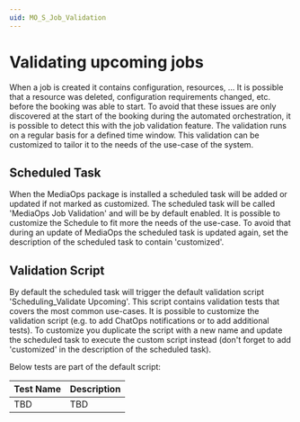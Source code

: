 ```yaml
---
uid: MO_S_Job_Validation
---
```


# Validating upcoming jobs

When a job is created it contains configuration, resources, ... It is possible that a resource was deleted, configuration requirements changed, etc. before the booking was able to start. To avoid that these issues are only discovered at the start of the booking during the automated orchestration, it is possible to detect this with the job validation feature. The validation runs on a regular basis for a defined time window. This validation can be customized to tailor it to the needs of the use-case of the system.

## Scheduled Task

When the MediaOps package is installed a scheduled task will be added or updated if not marked as customized. The scheduled task will be called 'MediaOps Job Validation' and will be by default enabled. It is possible to customize the Schedule to fit more the needs of the use-case. To avoid that during an update of MediaOps the scheduled task is updated again, set the description of the scheduled task to contain 'customized'.

## Validation Script

By default the scheduled task will trigger the default validation script 'Scheduling_Validate Upcoming'. This script contains validation tests that covers the most common use-cases. It is possible to customize the validation script (e.g. to add ChatOps notifications or to add additional tests). To customize you duplicate the script with a new name and update the scheduled task to execute the custom script instead (don't forget to add 'customized' in the description of the scheduled task).

Below tests are part of the default script:

| Test Name | Description |
|--|--|
|TBD|TBD|
